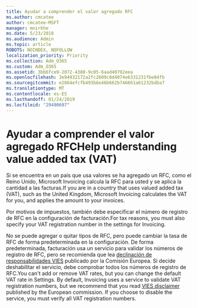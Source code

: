 ```yaml
---
title: Ayudar a comprender el valor agregado RFC
ms.author: cmcatee
author: cmcatee-MSFT
manager: mnirkhe
ms.date: 5/23/2018
ms.audience: Admin
ms.topic: article
ROBOTS: NOINDEX, NOFOLLOW
localization_priority: Priority
ms.collection: Adm_O365
ms.custom: Adm_O365
ms.assetid: 3bb6fce9-2072-4380-9c05-6aad40792eea
ms.openlocfilehash: 3e94932172a2fc2609c8d4074e6331231fbe84fb
ms.sourcegitcommit: e2864efcfb493b6e46b662b746661a61232bdba7
ms.translationtype: MT
ms.contentlocale: es-ES
ms.lasthandoff: 01/24/2019
ms.locfileid: "29490697"
---
```

# <a name="help-understanding-value-added-tax-vat"></a><span data-ttu-id="17c9f-102">Ayudar a comprender el valor agregado RFC</span><span class="sxs-lookup"><span data-stu-id="17c9f-102">Help understanding value added tax (VAT)</span></span>

<span data-ttu-id="17c9f-103">Si se encuentra en un país que usa valores se ha agregado un RFC, como el Reino Unido, Microsoft Invoicing calcula la RFC para usted y se aplica la cantidad a las facturas.</span><span class="sxs-lookup"><span data-stu-id="17c9f-103">If you are in a country that uses valued added tax (VAT), such as the United Kingdom, Microsoft Invoicing calculates the VAT for you, and applies the amount to your invoices.</span></span>
  
<span data-ttu-id="17c9f-104">Por motivos de impuestos, también debe especificar el número de registro de RFC en la configuración de facturación.</span><span class="sxs-lookup"><span data-stu-id="17c9f-104">For tax reasons, you must also specify your VAT registration number in the settings for Invoicing.</span></span>
  
<span data-ttu-id="17c9f-p101">No se puede agregar o quitar tipos de RFC, pero puede cambiar la tasa de RFC de forma predeterminada en la configuración. De forma predeterminada, facturación usa un servicio para validar los números de registro de RFC, pero se recomienda que lea [declinación de responsabilidades VIES](https://go.microsoft.com/fwlink/?LinkID=841741) publicado por la Comisión Europea. Si decide deshabilitar el servicio, debe comprobar todos los números de registro de RFC.</span><span class="sxs-lookup"><span data-stu-id="17c9f-p101">You can't add or remove VAT rates, but you can change the default VAT rate in Settings. By default, Invoicing uses a service to validate VAT registration numbers, but we recommend that you read [VIES disclaimer](https://go.microsoft.com/fwlink/?LinkID=841741) published by the European commission. If you choose to disable the service, you must verify all VAT registration numbers.</span></span> 
  

